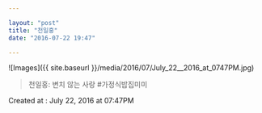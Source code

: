```yaml
---

layout: "post"  
title: "천일홍"  
date: "2016-07-22 19:47"

---
```


![Images]({{ site.baseurl }}/media/2016/07/July_22__2016_at_0747PM.jpg)

> 천일홍: 변치 않는 사랑 #가정식밥집미미

Created at : July 22, 2016 at 07:47PM
